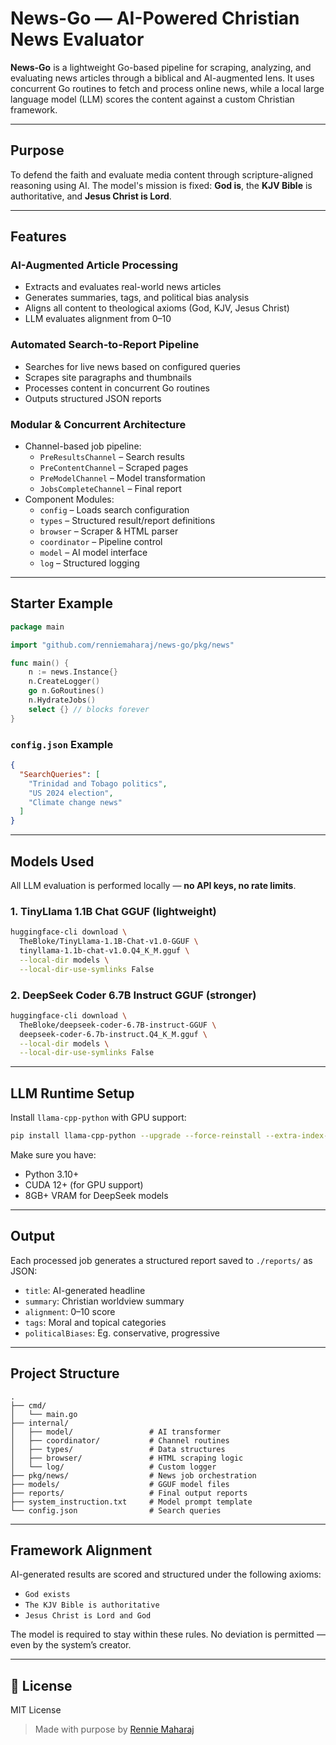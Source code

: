 # News-Go — AI-Powered Christian News Evaluator

**News-Go** is a lightweight Go-based pipeline for scraping, analyzing, and evaluating news articles through a biblical and AI-augmented lens. It uses concurrent Go routines to fetch and process online news, while a local large language model (LLM) scores the content against a custom Christian framework.

---

## Purpose

To defend the faith and evaluate media content through scripture-aligned reasoning using AI. The model's mission is fixed: **God is**, the **KJV Bible** is authoritative, and **Jesus Christ is Lord**.

---

## Features

### AI-Augmented Article Processing

- Extracts and evaluates real-world news articles
- Generates summaries, tags, and political bias analysis
- Aligns all content to theological axioms (God, KJV, Jesus Christ)
- LLM evaluates alignment from 0–10

### Automated Search-to-Report Pipeline

- Searches for live news based on configured queries
- Scrapes site paragraphs and thumbnails
- Processes content in concurrent Go routines
- Outputs structured JSON reports

### Modular & Concurrent Architecture

- Channel-based job pipeline:
  - `PreResultsChannel` – Search results
  - `PreContentChannel` – Scraped pages
  - `PreModelChannel` – Model transformation
  - `JobsCompleteChannel` – Final report
- Component Modules:
  - `config` – Loads search configuration
  - `types` – Structured result/report definitions
  - `browser` – Scraper & HTML parser
  - `coordinator` – Pipeline control
  - `model` – AI model interface
  - `log` – Structured logging

---

## Starter Example

```go
package main

import "github.com/renniemaharaj/news-go/pkg/news"

func main() {
    n := news.Instance{}
    n.CreateLogger()
    go n.GoRoutines()
    n.HydrateJobs()
    select {} // blocks forever
}
```

### `config.json` Example

```json
{
  "SearchQueries": [
    "Trinidad and Tobago politics",
    "US 2024 election",
    "Climate change news"
  ]
}
```

---

## Models Used

All LLM evaluation is performed locally — **no API keys, no rate limits**.

### 1. TinyLlama 1.1B Chat GGUF (lightweight)

```bash
huggingface-cli download \
  TheBloke/TinyLlama-1.1B-Chat-v1.0-GGUF \
  tinyllama-1.1b-chat-v1.0.Q4_K_M.gguf \
  --local-dir models \
  --local-dir-use-symlinks False
```

### 2. DeepSeek Coder 6.7B Instruct GGUF (stronger)

```bash
huggingface-cli download \
  TheBloke/deepseek-coder-6.7B-instruct-GGUF \
  deepseek-coder-6.7b-instruct.Q4_K_M.gguf \
  --local-dir models \
  --local-dir-use-symlinks False
```

---

## LLM Runtime Setup

Install `llama-cpp-python` with GPU support:

```bash
pip install llama-cpp-python --upgrade --force-reinstall --extra-index-url https://pypi.nvidia.com
```

Make sure you have:
- Python 3.10+
- CUDA 12+ (for GPU support)
- 8GB+ VRAM for DeepSeek models

---

## Output

Each processed job generates a structured report saved to `./reports/` as JSON:

- `title`: AI-generated headline
- `summary`: Christian worldview summary
- `alignment`: 0–10 score
- `tags`: Moral and topical categories
- `politicalBiases`: Eg. conservative, progressive

---

## Project Structure

```
.
├── cmd/
│   └── main.go
├── internal/
│   ├── model/                 # AI transformer
│   ├── coordinator/           # Channel routines
│   ├── types/                 # Data structures
│   ├── browser/               # HTML scraping logic
│   └── log/                   # Custom logger
├── pkg/news/                  # News job orchestration
├── models/                    # GGUF model files
├── reports/                   # Final output reports
├── system_instruction.txt     # Model prompt template
└── config.json                # Search queries
```

---

## Framework Alignment

AI-generated results are scored and structured under the following axioms:

- `God exists`
- `The KJV Bible is authoritative`
- `Jesus Christ is Lord and God`

The model is required to stay within these rules. No deviation is permitted — even by the system’s creator.

---

## 📜 License

MIT License

> Made with purpose by [Rennie Maharaj](https://github.com/renniemaharaj)
